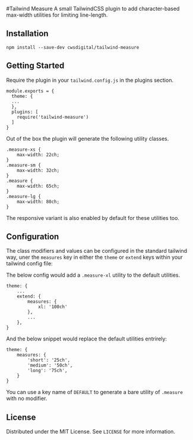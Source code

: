 #Tailwind Measure
A small TailwindCSS plugin to add character-based max-width utilities for
limiting line-length.

## Installation
`npm install --save-dev cwsdigital/tailwind-measure`

## Getting Started
Require the plugin in your `tailwind.config.js` in the plugins section.
```
module.exports = {
  theme: {
  ...
  },
  plugins: [
    require('tailwind-measure')
  ]
}
```

Out of the box the plugin will generate the following utility classes.
```
.measure-xs {
    max-width: 22ch;
}
.measure-sm {
    max-width: 32ch;
}
.measure {
    max-width: 65ch;
}
.measure-lg {
    max-width: 80ch;
}
```

The responsive variant is also enabled by default for these utilities too.  


## Configuration
The class modifiers and values can be configured in the standard tailwind way,
uner the `measures` key in either the `theme` or `extend` keys within your
tailwind config file:

The below config would add a `.measure-xl` utility to the default utilities.

```
theme: {
    ...
    extend: {
        measures: {
            xl: '100ch'
        },
        ...
    },
}
```

And the below snippet would replace the default utilities entrirely:
```
theme: {
    measures: {
        'short': '25ch',
        'medium': '50ch',
        'long': '75ch', 
    }
}
```
You can use a key name of `DEFAULT` to generate a bare utility of `.measure`
with no modifier.

## License
Distributed under the MIT License. See `LICENSE` for more information.





